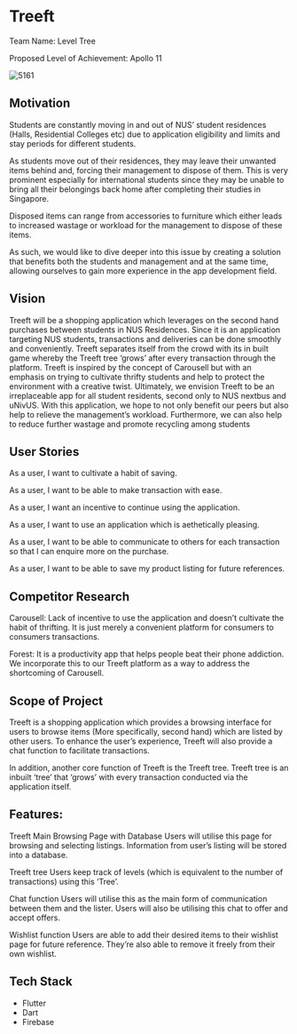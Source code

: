 # Treeft
Team Name:
Level Tree 

Proposed Level of Achievement:
Apollo 11

![5161](https://github.com/chowys/Treeft/assets/100280583/0235248d-1516-4a92-9039-ade41e810edc)

## Motivation

Students are constantly moving in and out of NUS’ student residences (Halls, Residential Colleges etc) due to application eligibility and limits and stay periods for different students.

As students move out of their residences, they may leave their unwanted items behind and, forcing their management to dispose of them. This is very prominent especially for international students since they may be unable to bring all their belongings back home after completing their studies in Singapore.

Disposed items can range from accessories to furniture which either leads to increased wastage or workload for the management to dispose of these items. 

As such, we would like to dive deeper into this issue by creating a solution that benefits both the students and management and at the same time, allowing ourselves to gain more experience in the app development field.


## Vision
Treeft will be a shopping application which leverages on the second hand purchases between students in NUS Residences. Since it is an application targeting NUS students, transactions and deliveries can be done smoothly and conveniently.
Treeft separates itself from the crowd with its in built game whereby the Treeft tree ‘grows’ after every transaction through the platform.
Treeft is inspired by the concept of Carousell but with an emphasis on trying to cultivate thrifty students and help to protect the environment with a creative twist.
Ultimately, we envision Treeft to be an irreplaceable app for all student residents, second only to NUS nextbus and uNivUS. With this application, we hope to not only benefit our peers but also help to relieve the management’s workload. Furthermore, we can also help to reduce further wastage and promote recycling among students




## User Stories
As a user, I want to cultivate a habit of saving.

As a user, I want to be able to make transaction with ease.

As a user, I want an incentive to continue using the application.

As a user, I want to use an application which is aethetically pleasing.

As a user, I want to be able to communicate to others for each transaction so that I can enquire more on the purchase.

As a user, I want to be able to save my product listing for future references.


## Competitor Research

Carousell: Lack of incentive to use the application and doesn’t cultivate the habit of thrifting. It is just merely a convenient platform for consumers to consumers transactions. 

Forest: It is a productivity app that helps people beat their phone addiction. We incorporate this to our Treeft platform as a way to address the shortcoming of Carousell. 



## Scope of Project

Treeft is a shopping application which provides a browsing interface for users to browse items (More specifically, second hand) which are listed by other users. To enhance the user’s experience, Treeft will also provide a chat function to facilitate transactions. 

In addition, another core function of Treeft is the Treeft tree. Treeft tree is an inbuilt ‘tree’ that ‘grows’ with every transaction conducted via the application itself.

## Features:

Treeft Main Browsing Page with Database
Users will utilise this page for browsing and selecting listings.
Information from user’s listing will be stored into a database.
 
Treeft tree 
Users keep track of levels (which is equivalent to the number of transactions) using this ‘Tree’.

Chat function
Users will utilise this as the main form of communication between them and the lister. Users will also be utilising this chat to offer and accept offers.

Wishlist function
Users are able to add their desired items to their wishlist page for future reference. They’re also able to remove it freely from their own wishlist. 


## Tech Stack
* Flutter
* Dart
* Firebase
